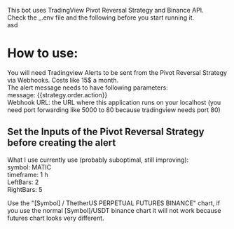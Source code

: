 This bot uses TradingView Pivot Reversal Strategy and Binance API.  
Check the _.env file and the following before you start running it.  
asd

# How to use:  
  
You will need Tradingview Alerts to be sent from the Pivot Reversal Strategy via Webhooks. Costs like 15$ a month.  
The alert message needs to have following parameters:  
message: {{strategy.order.action}}  
Webhook URL: the URL where this application runs on your localhost (you need port forwarding like 5000 to 80 because tradingview needs port 80)  
  

  
## Set the Inputs of the Pivot Reversal Strategy before creating the alert  
What I use currently use (probably suboptimal, still improving):  
symbol: MATIC  
timeframe: 1 h  
LeftBars: 2  
RightBars: 5  

Use the "[Symbol] / ThetherUS PERPETUAL FUTURES BINANCE" chart, if you use the normal [Symbol]/USDT binance chart it will not work because futures chart looks very different.  
